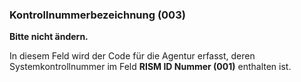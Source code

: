 ### Kontrollnummerbezeichnung (003)
**Bitte nicht ändern.**

In diesem Feld wird der Code für die Agentur erfasst, deren Systemkontrollnummer im Feld **RISM ID Nummer (001)** enthalten ist.
